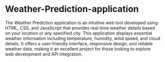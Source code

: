 # Weather-Prediction-application

The Weather Prediction application is an intuitive web tool developed using HTML, CSS, and JavaScript that provides real-time weather details based on your location or any specified city. This application displays essential weather information including temperature, humidity, wind speed, and cloud details. It offers a user-friendly interface, responsive design, and reliable weather data, making it an excellent project for those looking to explore web development and API integration.
